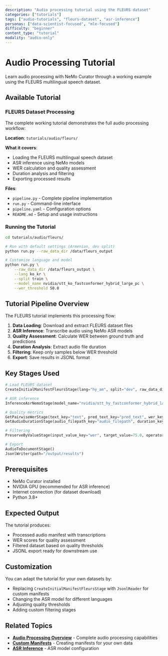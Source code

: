 ```yaml
---
description: "Audio processing tutorial using the FLEURS dataset"
categories: ["tutorials"]
tags: ["audio-tutorials", "fleurs-dataset", "asr-inference"]
personas: ["data-scientist-focused", "mle-focused"]
difficulty: "beginner"
content_type: "tutorial"
modality: "audio-only"
---
```


# Audio Processing Tutorial

Learn audio processing with NeMo Curator through a working example using the FLEURS multilingual speech dataset.

## Available Tutorial

### FLEURS Dataset Processing

The complete working tutorial demonstrates the full audio processing workflow:

**Location**: `tutorials/audio/fleurs/`

**What it covers**:
- Loading the FLEURS multilingual speech dataset
- ASR inference using NeMo models
- WER calculation and quality assessment
- Duration analysis and filtering
- Exporting processed results

**Files**:
- `pipeline.py` - Complete pipeline implementation
- `run.py` - Command-line interface
- `pipeline.yaml` - Configuration options
- `README.md` - Setup and usage instructions

### Running the Tutorial

```bash
cd tutorials/audio/fleurs/

# Run with default settings (Armenian, dev split)
python run.py --raw_data_dir /data/fleurs_output

# Customize language and model
python run.py \
    --raw_data_dir /data/fleurs_output \
    --lang ko_kr \
    --split train \
    --model_name nvidia/stt_ko_fastconformer_hybrid_large_pc \
    --wer_threshold 50.0
```

## Tutorial Pipeline Overview

The FLEURS tutorial implements this processing flow:

1. **Data Loading**: Download and extract FLEURS dataset files
2. **ASR Inference**: Transcribe audio using NeMo ASR models
3. **Quality Assessment**: Calculate WER between ground truth and predictions
4. **Duration Analysis**: Extract audio file duration
5. **Filtering**: Keep only samples below WER threshold
6. **Export**: Save results in JSONL format

## Key Stages Used

```python
# Load FLEURS dataset
CreateInitialManifestFleursStage(lang="hy_am", split="dev", raw_data_dir="/data")

# ASR inference
InferenceAsrNemoStage(model_name="nvidia/stt_hy_fastconformer_hybrid_large_pc")

# Quality metrics
GetPairwiseWerStage(text_key="text", pred_text_key="pred_text", wer_key="wer")
GetAudioDurationStage(audio_filepath_key="audio_filepath", duration_key="duration")

# Filtering
PreserveByValueStage(input_value_key="wer", target_value=75.0, operator="le")

# Export
AudioToDocumentStage()
JsonlWriter(path="/output/results")
```

## Prerequisites

- NeMo Curator installed
- NVIDIA GPU (recommended for ASR inference)
- Internet connection (for dataset download)
- Python 3.8+

## Expected Output

The tutorial produces:
- Processed audio manifest with transcriptions
- WER scores for quality assessment
- Filtered dataset based on quality thresholds
- JSONL export ready for downstream use

## Customization

You can adapt the tutorial for your own datasets by:
- Replacing `CreateInitialManifestFleursStage` with `JsonlReader` for custom manifests
- Changing the ASR model for different languages
- Adjusting quality thresholds
- Adding custom filtering stages

## Related Topics

- **[Audio Processing Overview](../index.md)** - Complete audio processing capabilities
- **[Custom Manifests](../load-data/custom-manifests.md)** - Creating manifests for your own data
- **[ASR Inference](../process-data/asr-inference/index.md)** - ASR model configuration